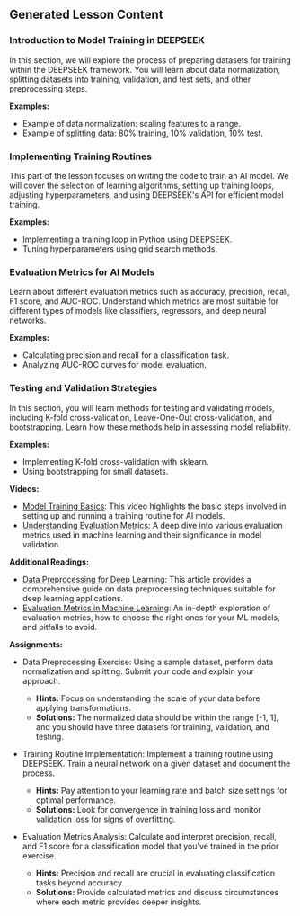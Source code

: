 

## Generated Lesson Content

### Introduction to Model Training in DEEPSEEK

In this section, we will explore the process of preparing datasets for training within the DEEPSEEK framework. You will learn about data normalization, splitting datasets into training, validation, and test sets, and other preprocessing steps.

**Examples:**
- Example of data normalization: scaling features to a range.
- Example of splitting data: 80% training, 10% validation, 10% test.

### Implementing Training Routines

This part of the lesson focuses on writing the code to train an AI model. We will cover the selection of learning algorithms, setting up training loops, adjusting hyperparameters, and using DEEPSEEK's API for efficient model training.

**Examples:**
- Implementing a training loop in Python using DEEPSEEK.
- Tuning hyperparameters using grid search methods.

### Evaluation Metrics for AI Models

Learn about different evaluation metrics such as accuracy, precision, recall, F1 score, and AUC-ROC. Understand which metrics are most suitable for different types of models like classifiers, regressors, and deep neural networks.

**Examples:**
- Calculating precision and recall for a classification task.
- Analyzing AUC-ROC curves for model evaluation.

### Testing and Validation Strategies

In this section, you will learn methods for testing and validating models, including K-fold cross-validation, Leave-One-Out cross-validation, and bootstrapping. Learn how these methods help in assessing model reliability.

**Examples:**
- Implementing K-fold cross-validation with sklearn.
- Using bootstrapping for small datasets.

**Videos:**
- [Model Training Basics](https://www.example.com/model-training-basics-video): This video highlights the basic steps involved in setting up and running a training routine for AI models.
- [Understanding Evaluation Metrics](https://www.example.com/evaluation-metrics-video): A deep dive into various evaluation metrics used in machine learning and their significance in model validation.

**Additional Readings:**
- [Data Preprocessing for Deep Learning](https://www.example.com/data-preprocessing-article): This article provides a comprehensive guide on data preprocessing techniques suitable for deep learning applications.
- [Evaluation Metrics in Machine Learning](https://www.example.com/evaluation-metrics-article): An in-depth exploration of evaluation metrics, how to choose the right ones for your ML models, and pitfalls to avoid.

**Assignments:**
- Data Preprocessing Exercise: Using a sample dataset, perform data normalization and splitting. Submit your code and explain your approach.
  - **Hints:** Focus on understanding the scale of your data before applying transformations.
  - **Solutions:** The normalized data should be within the range [-1, 1], and you should have three datasets for training, validation, and testing.

- Training Routine Implementation: Implement a training routine using DEEPSEEK. Train a neural network on a given dataset and document the process.
  - **Hints:** Pay attention to your learning rate and batch size settings for optimal performance.
  - **Solutions:** Look for convergence in training loss and monitor validation loss for signs of overfitting.

- Evaluation Metrics Analysis: Calculate and interpret precision, recall, and F1 score for a classification model that you've trained in the prior exercise.
  - **Hints:** Precision and recall are crucial in evaluating classification tasks beyond accuracy.
  - **Solutions:** Provide calculated metrics and discuss circumstances where each metric provides deeper insights.

